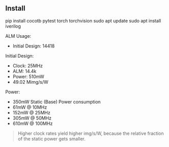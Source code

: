 ## Install

pip install cocotb pytest torch torchvision
sudo apt update
sudo apt install iverilog

ALM Usage:
- Initial Design: 14418
  
Initial Design:
- Clock: 25MHz
- ALM: 14.4k
- Power: 510mW
- 49.02 Mimg/s/W

Power:
- 350mW Static (Base) Power consumption
- 61mW @ 10MHz
- 152mW @ 25MHz
- 305mW @ 50MHz
- 610mW @ 100MHz

> Higher clock rates yield higher img/s/W, because the relative fraction of the static power gets smaller.
